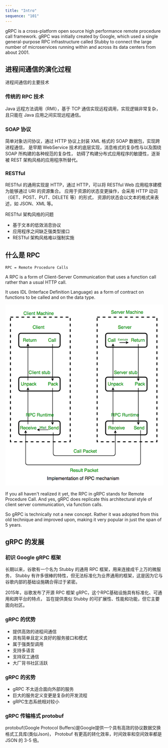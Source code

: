 ```yaml
---
title: "Intro"
sequence: "101"
---
```


gRPC is a cross-platform open source high performance remote procedure call framework.
gRPC was initially created by Google,
which used a single general-purpose RPC infrastructure called Stubby
to connect the large number of microservices running within and across its data centers from about 2001.

## 进程间通信的演化过程

进程间通信的主要技术

### 传统的 RPC 技术

Java 远程方法调用（RMI），基于 TCP 通信实现远程调用，实现逻辑非常复杂，
且只能在 Java 应用之间实现远程通信。

### SOAP 协议

简单对象访问协议，通过 HTTP 协议上封装 XML 格式的 SOAP 数据包，实现跨进程通信，
是早期 WebService 技术的底层实现，消息格式的复杂性与以及围绕 SOAP 所构建的各种规范的复杂性，
妨碍了构建分布式应用程序的敏捷性，逐渐被 REST 架构风格的应用程序所替代。

### RESTful 

RESTful 的通用实现是 HTTP，通过 HTTP，可以将 RESTful Web 应用程序建模为能够通过 URI 的资源集合。
应用于资源的状态变更操作，会采用 HTTP 动词（GET、POST、PUT、DELETE 等）的形式，
资源的状态会以文本的格式来表述，如 JSON、XML 等。

RESTful 架构风格的问题

- 基于文本的低效消息协议
- 应用程序之间缺乏强类型接口
- RESTful 架构风格难以强制实施

## 什么是 RPC

```text
RPC = Remote Procedure Calls
```

A RPC is a form of Client-Server Communication that uses a function call rather than a usual HTTP call.

It uses IDL (Interface Definition Language) as a form of contract on functions to be called and on the data type.

![](/assets/images/grpc/operating-system-remote-call-procedure-working.png)

If you all haven't realized it yet, the RPC in gRPC stands for Remote Procedure Call.
And yes, gRPC does replicate this architectural style of client server communication, via function calls.

So gRPC is technically not a new concept.
Rather it was adopted from this old technique and improved upon,
making it very popular in just the span of 5 years.

## gRPC 的发展

### 初识 Google gRPC 框架

长期以来，谷歌有一个名为 Stubby 的通用 RPC 框架，用来连接成千上万的微服务，
Stubby 有许多很棒的特性，但无法标准化为业界通用的框架，这是因为它与谷歌内部的基础设施耦合得过于紧密。

2015年，谷歌发布了开源 RPC 框架 gRPC，这个RPC基础设施具有标准化、可通用和跨平台的特点，
旨在提供类似 Stubby 的可扩展性、性能和功能，但它主要面向社区。

### gRPC 的优势

- 提供高效的进程间通信
- 具有简单且定义良好的服务接口和模式
- 属于强类型调用
- 支持多语言
- 支持双工通信
- 大厂背书社区活跃

### gRPC 的劣势

- gRPC 不太适合面向外部的服务
- 巨大的服务定义变更是复杂的开发流程
- gRPC生态系统相对较小

### gRPC 传输格式 protobuf

protobuf(Google Protocol Buffers)是Google提供一个具有高效的协议数据交换格式工具库(类似Json)，
Protobuf 有更高的转化效率，时间效率和空间效率都是 JSON 的 3-5 倍。



